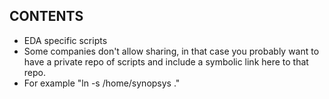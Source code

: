 ## CONTENTS
* EDA specific scripts
* Some companies don't allow sharing, in that case you probably want to have a private repo of scripts and include a symbolic link here to that repo.
* For example "ln -s /home/synopsys ."
